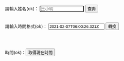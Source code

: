 <html>
<head>
<meta charset="UTF-8" />
<script type="text/javascript">
Date.prototype.format = function(fmt)
{
　　var o = {
　　　　"M+" : this.getMonth()+1, //月份
　　　　"d+" : this.getDate(), //日
　　　　"h+" : this.getHours()%12 == 0 ? 12 : this.getHours()%12, //小時
　　　　"H+" : this.getHours(), //小時
　　　　"m+" : this.getMinutes(), //分
　　　　"s+" : this.getSeconds(), //秒
　　　　"q+" : Math.floor((this.getMonth()+3)/3), //季度
　　　　"S" : this.getMilliseconds() //毫秒
　　};
　　if(/(y+)/.test(fmt))
　　　　fmt=fmt.replace(RegExp.$1, (this.getFullYear()+"").substr(4 - RegExp.$1.length));
　　for(var k in o)
　　　　if(new RegExp("("+ k +")").test(fmt))
　　fmt = fmt.replace(RegExp.$1, (RegExp.$1.length==1) ? (o[k]) : (("00"+ o[k]).substr((""+ o[k]).length)));
　　return fmt;
}

var data-anls = function (key, value) {
    var a;
    if (typeof value === 'string') {
        a = /^(\d{4})-(\d{2})-(\d{2})T(\d{2}):(\d{2}):(\d{2}(?:\.\d*)?)Z$/.exec(value);
        if (a) {
            return new Date(Date.UTC(+a[1], +a[2] - 1, +a[3], +a[4], +a[5], +a[6])).format("yyyy-MM-dd HH:mm:ss");
        }
    }
    return value;
};
  
function timezone(){
      var content = document.getElementById("UTCtime");
      var options = { 
      timeZone: "Asia/Taipei", 
      year: 'numeric', month: 'numeric', day: 'numeric', 
      hour: 'numeric', minute: 'numeric', second: 'numeric' 
      };
         var formatter = new Intl.DateTimeFormat([], options);
         var localTime = formatter.format(new Date(content.value));
         document.getElementById("tzok").textContent=localTime.toString();
}   

function gettime(){
     var d = new Date();
     var h=d.getHours();
　   var m=d.getMinutes();
     document.getElementById("nowt").innerHTML = h +':'+m; 
}

</script>
</head>
<body>

請輸入姓名(ok)：
<input type="text" id="name" placeholder="王小明" size="15" autofocus/>
<input type="button" name="list" value="查詢" onclick="result();"> <!--  ft.js -->
  <br>  <br>  
請輸入時間格式(ok)：
<input id="text" id="UTCtime" value="2021-02-07T06:00:26.321Z" placeholder="2021-02-07T06:00:26.321Z" size="20" autofocus/>
<input type="button" value="轉換" onclick="timezone();">
<p id="tzok"></p>
 <br> <br>

時間(ok)：<input type="button" value="取得現在時間" onclick="gettime();">
<p id="nowt"></p>

 <br> <br>
 

<font size="1"><span id="result"></span></font><br>
<font size="1"><span id="result"></span></font><br>
<script src="./ft.js"></script>

</body>
</html>
